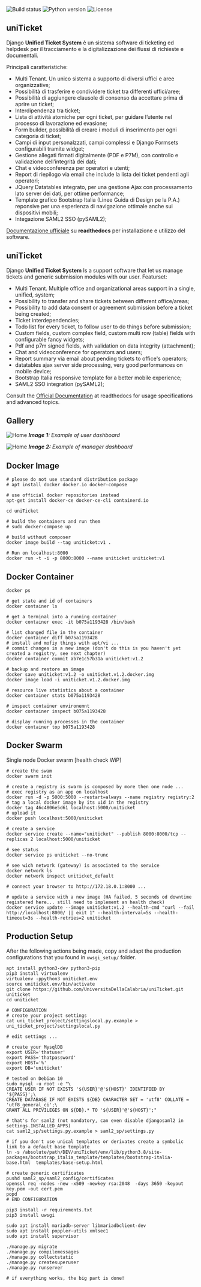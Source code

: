 ![Build status](https://travis-ci.org/UniversitaDellaCalabria/uniTicket.svg?branch=master)
![Python version](https://img.shields.io/badge/license-Apache%202-blue.svg)
![License](https://img.shields.io/badge/python-3.7%20%7C%203.8%20%7C%203.9-blue.svg)


uniTicket
---------

Django **Unified Ticket System** è un sistema software di ticketing ed helpdesk per il tracciamento e la digitalizzazione dei flussi di richieste e documentali.

Principali caratteristiche:

- Multi Tenant. Un unico sistema a supporto di diversi uffici e aree organizzative;
- Possibilità di trasferire e condividere ticket tra differenti uffici/aree;
- Possibilità di aggiungere clausole di consenso da accettare prima di aprire un ticket;
- Interdipendenza tra ticket;
- Lista di attività atomiche per ogni ticket, per guidare l’utente nel processo di lavorazione ed evasione;
- Form builder, possibilità di creare i moduli di inserimento per ogni categoria di ticket;
- Campi di input personalzzati, campi complessi e Django Formsets configurabili tramite widget;
- Gestione allegati firmati digitalmente (PDF e P7M), con controllo e validazione dell’integrità dei dati;
- Chat e videoconferenza per operatori e utenti;
- Report di riepilogo via email che include la lista dei ticket pendenti agli operatori;
- JQuery Datatables integrato, per una gestione Ajax con processamento lato server dei dati, per ottime performance;
- Template grafico Bootstrap Italia (Linee Guida di Design pe la P.A.) reponsive per una esperienza di navigazione ottimale anche sui dispositivi mobili;
- Integazione SAML2 SSO (pySAML2);

[Documentazione ufficiale](https://uniticket.readthedocs.io/it/latest/index.html) su **readthedocs** per installazione e utilizzo del software.


uniTicket
---------

Django **Unified Ticket System** Is a support software that let us manage tickets and generic submission modules with our user.
Featurset:

- Multi Tenant. Multiple office and organizational areas support in a single, unified, system;
- Possibility to transfer and share tickets between different office/areas;
- Possibility to add data consent or agreement submission before a ticket being created;
- Ticket interdependencies;
- Todo list for every ticket, to follow user to do things before submission;
- Custom fields, custom complex field, custom multi row (table) fields with configurable fancy widgets;
- Pdf and p7m signed fields, with validation on data integrity (attachment);
- Chat and videoconference for operators and users;
- Report summary via email about pending tickets to office's operators;
- datatables ajax server side processing, very good performances on mobile device;
- Bootstrap Italia responsive template for a better mobile experience;
- SAML2 SSO integration (pySAML2);

Consult the [Official Documentation](https://uniticket.readthedocs.io/it/latest/index.html) at readthedocs for usage specifications and advanced topics.

Gallery
-------

![Home](data/gallery/user_dashboard.png)
_**Image 1:** Example of user dashboard_

![Home](data/gallery/manager_dashboard.png)
_**Image 2:** Example of manager dashboard_

Docker Image
------------

````
# please do not use standard distribution package
# apt install docker docker.io docker-compose

# use official docker repositories instead
apt-get install docker-ce docker-ce-cli containerd.io

cd uniTicket

# build the containers and run them
# sudo docker-compose up

# build without composer
docker image build --tag uniticket:v1 .

# Run on localhost:8000
docker run -t -i -p 8000:8000 --name uniticket uniticket:v1
````

Docker Container
----------------

````
docker ps

# get state and id of containers
docker container ls

# get a terminal into a running container
docker container exec -it b075a1193428 /bin/bash

# list changed file in the container
docker container diff b075a1193428
# install and mofiy things with apt/vi ...
# commit changes in a new image (don't do this is you haven't yet created a registry, see next chapter)
docker container commit ab7e1c57b31a uniticket:v1.2

# backup and restore an image
docker save uniticket:v1.2 -o uniticket.v1.2.docker.img
docker image load -i uniticket.v1.2.docker.img

# resource live statistics about a container
docker container stats b075a1193428

# inspect container environemnt
docker container inspect b075a1193428

# display running processes in the container
docker container top b075a1193428
````

Docker Swarm
------------
Single node Docker swarm [health check WiP]

````
# create the swam
docker swarm init

# create a registry is swarm is composed by more then one node ...
# exec registry as an app on localhost
docker run -d -p 5000:5000 --restart=always --name registry registry:2
# tag a local docker image by its uid in the registry
docker tag 46c4806e5d61 localhost:5000/uniticket
# upload it
docker push localhost:5000/uniticket

# create a service
docker service create --name="uniticket" --publish 8000:8000/tcp --replicas 2 localhost:5000/uniticket

# see status
docker service ps uniticket --no-trunc

# see wich network (gateway) is associated to the service
docker network ls
docker network inspect uniticket_default

# connect your browser to http://172.18.0.1:8000 ...

# update a service with a new image (HA failed, 5 seconds od downtime registered here... still need to implement an health check)
docker service update --image uniticket:v1.2 --health-cmd "curl --fail http://localhost:8000/ || exit 1" --health-interval=5s --health-timeout=3s --health-retries=2 uniticket
````


Production Setup
----------------

After the following actions being made, copy and adapt the production configurations that you found in `uwsgi_setup/` folder.

````
apt install python3-dev python3-pip
pip3 install virtualenv
virtualenv -ppython3 uniticket.env
source uniticket.env/bin/activate
git clone https://github.com/UniversitaDellaCalabria/uniTicket.git uniticket
cd uniticket

# CONFIGURATION
# create your project settings
cat uni_ticket_project/settingslocal.py.example > uni_ticket_project/settingslocal.py

# edit settings ...

# create your MysqlDB
export USER='thatuser'
export PASS='thatpassword'
export HOST='%'
export DB='uniticket'

# tested on Debian 10
sudo mysql -u root -e "\
CREATE USER IF NOT EXISTS '${USER}'@'${HOST}' IDENTIFIED BY '${PASS}';\
CREATE DATABASE IF NOT EXISTS ${DB} CHARACTER SET = 'utf8' COLLATE = 'utf8_general_ci';\
GRANT ALL PRIVILEGES ON ${DB}.* TO '${USER}'@'${HOST}';"

# that's for saml2 (not mandatory, can even disable djangosaml2 in settings.INSTALLED_APPS)
cat saml2_sp/settings.py.example > saml2_sp/settings.py

# if you don't use unical templates or derivates create a symbolic link to a default base template
ln -s /absolute/path/DEV/uniTicket/env/lib/python3.8/site-packages/bootstrap_italia_template/templates/bootstrap-italia-base.html  templates/base-setup.html

# create generic certificates
pushd saml2_sp/saml2_config/certificates
openssl req -nodes -new -x509 -newkey rsa:2048  -days 3650 -keyout key.pem -out cert.pem
popd
# END CONFIGURATION

pip3 install -r requirements.txt
pip3 install uwsgi

sudo apt install mariadb-server libmariadbclient-dev
sudo apt install poppler-utils xmlsec1
sudo apt install supervisor

./manage.py migrate
./manage.py compilemessages
./manage.py collectstatic
./manage.py createsuperuser
./manage.py runserver

# if everything works, the big part is done!
````
